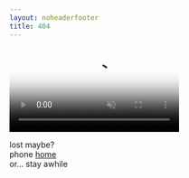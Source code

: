 ```yaml
---
layout: noheaderfooter
title: 404
---
```


<div class="">
	<div class="banner">
		<video autoplay loop muted class="banner__video" poster="/assets/images/poster.png">
			<source src="/assets/video/catalog-video.mp4" type="video/mp4">
		</video>
		<div class="row four_row clear">
			<p>lost maybe?
			<br>phone <a href="/">home</a>
			<br>or... stay awhile</p>
		</div>
	</div>
</div>